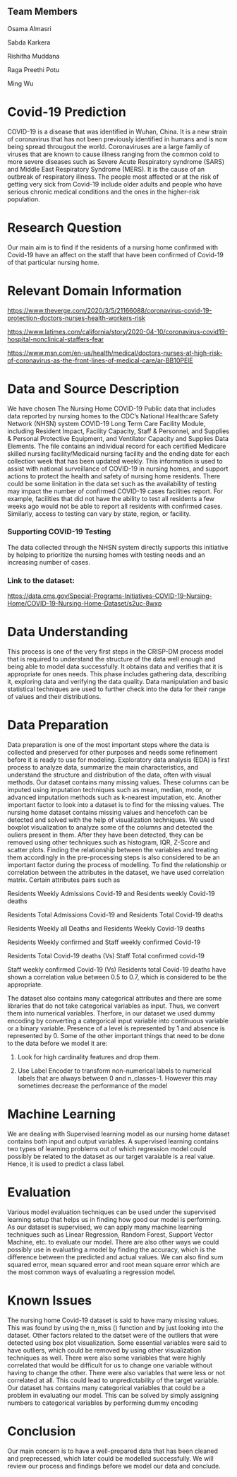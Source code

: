 ## Team Members
Osama Almasri

Sabda Karkera

Rishitha Muddana 

Raga Preethi Potu

Ming Wu


# Covid-19 Prediction 
COVID-19 is a disease that was identified in Wuhan, China. It is a new strain of coronavirus that has not been previously identified in humans and is now being spread througout the world. Coronaviruses are a large family of viruses that are known to cause illness ranging from the common cold to more severe diseases such as Severe Acute Respiratory syndrome (SARS) and Middle East Respiratory Syndrome (MERS). It is the cause of an outbreak of respiratory illness. The people most affected or at the risk of getting very sick from Covid-19 include older adults and people who have serious chronic medical conditions and the ones in the higher-risk population. 


# Research Question 
Our main aim is to find if the residents of a nursing home confirmed with Covid-19 have an affect on the staff that have been confirmed of Covid-19 of that particular nursing home.


# Relevant Domain Information 
https://www.theverge.com/2020/3/5/21166088/coronavirus-covid-19-protection-doctors-nurses-health-workers-risk

https://www.latimes.com/california/story/2020-04-10/coronavirus-covid19-hospital-nonclinical-staffers-fear

https://www.msn.com/en-us/health/medical/doctors-nurses-at-high-risk-of-coronavirus-as-the-front-lines-of-medical-care/ar-BB10PElE


# Data and Source Description 
We have chosen The Nursing Home COVID-19 Public data that includes data reported by nursing homes to the CDC’s National Healthcare Safety Network (NHSN) system COVID-19 Long Term Care Facility Module, including Resident Impact, Facility Capacity, Staff & Personnel, and Supplies & Personal Protective Equipment, and Ventilator Capacity and Supplies Data Elements. The file contains an individual record for each certified Medicare skilled nursing facility/Medicaid nursing facility and the ending date for each collection week that has been updated weekly. This information is used to assist with national surveillance of COVID-19 in nursing homes, and support actions to protect the health and safety of nursing home residents. There could be some linitation in the data set such as the availability of testing may impact the number of confirmed COVID-19 cases facilities report. For example, facilities that did not have the ability to test all residents a few weeks ago would not be able to report all residents with confirmed cases. Similarly, access to testing can vary by state, region, or facility.

### Supporting COVID-19 Testing
The data collected through the NHSN system directly supports this initiative by helping to prioritize the nursing homes with testing needs and an increasing number of cases. 


### Link to the dataset: 
https://data.cms.gov/Special-Programs-Initiatives-COVID-19-Nursing-Home/COVID-19-Nursing-Home-Dataset/s2uc-8wxp
 

# Data Understanding
 This process is one of the very first steps in the CRISP-DM process model that is required to understand the structure of the data well enough and being able to model data successfully. It obtains data and verifies that it is appropriate for ones needs. This phase includes gathering data, describing it, exploring data and verifying the data quality. Data manipulation and basic statistical techniques are used to further check into the data for their range of values and their distributions.  


# Data Preparation
Data preparation is one of the most important steps where the data is collected and preserved for other purposes and needs some refinement before it is ready to use for modeling. Exploratory data analysis (EDA) is first process to analyze data, summarize the main characteristics, and understand the structure and distribution of the data, often with visual methods.
Our dataset contains many missing values. These columns can be imputed using imputation techniques such as mean, median, mode, or advanced imputation methods such as k-nearest imputation, etc. Another important factor to look into a dataset is to find for the missing values. The nursing home dataset contains missing values and hencefoth can be detected and solved with the help of visualization techniques. We used boxplot visualization to analyze some of the columns and detected the ouliers present in them. After they have been detected, they can be removed using other techniques such as histogram, IQR, Z-Score and scatter plots. Finding the relationship between the variables and treating them accordingly in the pre-processing steps is also considered to be an important factor during the process of modelling. To find the relationship or correlation between the attributes in the dataset, we have used correlation matrix. Certain attributes pairs such as 

Residents Weekly Admissions Covid-19 and Residents weekly Covid-19 deaths

Residents Total Admissions Covid-19 and Residents Total Covid-19 deaths

Residents Weekly all Deaths and Residents Weekly Covid-19 deaths

Residents Weekly confirmed and Staff weekly confirmed Covid-19

Residents Total Covid-19 deaths (Vs) Staff Total confirmed covid-19

Staff weekly confirmed Covid-19 (Vs) Residents total Covid-19 deaths have shown a correlation value between 0.5 to 0.7, which is considered to be the appropriate.

The dataset also contains many categorical attributes and there are some libraries that do not take categorical variables as input. Thus, we convert them into numerical variables. Therfore, in our dataset we used dummy encoding by converting a categorical input variable into continuous variable or a binary variable. Presence of a level is represented by 1 and absence is represented by 0. Some of the other important things that need to be done to the data before we model it are:

1. Look for high cardinality features and drop them.

2. Use Label Encoder to transform non-numerical labels to numerical labels that are always between 0 and n_classes-1. However this may sometimes decrease the performance of the model


# Machine Learning
We are dealing with Supervised learning model as our nursing home dataset contains both input and output variables. A supervised learning contains two types of learning problems out of which regression model could possibly be related to the dataset as our target varaiable is a real value. Hence, it is used to predict a class label.


# Evaluation
Various model evaluation techniques can be used under the supervised learning setup that helps us in finding how good our model is performing. As our dataset is supervised, we can apply many machine learning techniques such as Linear Regression, Random Forest, Support Vector Machine, etc. to evaluate our model. There are also other ways we could possibly use in evaluating a model by finding the accuracy, which is the difference between the predicted and actual values. We can also find sum squared error, mean squared error and root mean square error which are the most common ways of evaluating a regression model.


# Known Issues
The nursing home Covid-19 dataset is said to have many missing values. This was found by using the n_miss () function and by just looking into the dataset. Other factors related to the datset were of the outliers that were detected using box plot visualization. Some essential variables were said to have outliers, which could be removed by using other visualization techniques as well. There were also some variables that were highly correlated that would be difficult for us to change one variable without having to change the other. There were also variables that were less or not correlated at all. This could lead to unpredictability of the target variable. Our dataset has contains many categorical variables that could be a problem in evaluating our model. This can be solved by simply assigning numbers to categorical variables by performing dummy encoding 


# Conclusion
Our main concern is to have a well-prepared data that has been cleaned and preprecessed, which later could be modelled successfully. We will review our process and findings before we model our data and conclude.  




